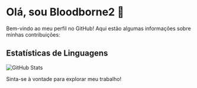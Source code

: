 # Olá, sou Bloodborne2 👋

Bem-vindo ao meu perfil no GitHub! Aqui estão algumas informações sobre minhas contribuições:

## Estatísticas de Linguagens

![GitHub Stats](https://github-readme-stats.vercel.app/api?username=bloodbornne2&show_icons=true&count_private=true)

Sinta-se à vontade para explorar meu trabalho!

